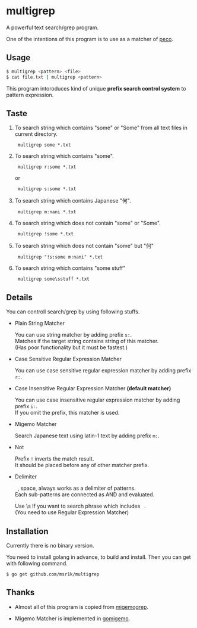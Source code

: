 multigrep
==========

A powerful text search/grep program.

One of the intentions of this program is to use as a matcher of [peco](https://github.com/peco/peco).

Usage
-----

```sh
$ multigrep <pattern> <file>
$ cat file.txt | multigrep <pattern>
```

This program intoroduces kind of unique __prefix search control system__ to pattern expression.

Taste
----

1. To search string which contains "some" or "Some" from all text files in current directory.

        multigrep some *.txt

2. To search string which contains "some".

        multigrep r:some *.txt

    or

        multigrep s:some *.txt

3. To search string which contains Japanese "何".

        multigrep m:nani *.txt

4. To search string which does not contain "some" or "Some".

        multigrep !some *.txt

5. To search string which does not contain "some" but "何"

        multigrep "!s:some m:nani" *.txt

6. To search string which contains "some stuff"

        multigrep some\sstuff *.txt

Details
----

You can controll search/grep by using following stuffs.

- Plain String Matcher

    You can use string matcher by adding prefix `s:`.  
    Matches if the target string contains string of this matcher.   
    (Has poor functionality but it must be fastest.)

- Case Sensitive Regular Expression Matcher

    You can use case sensitive regular expression matcher by adding prefix `r:`.

- Case Insensitive Regular Expression Matcher __(default matcher)__

    You can use case insensitive regular expression matcher by adding prefix `i:`.  
    If you omit the prefix, this matcher is used.

- Migemo Matcher

    Search Japanese text using latin-1 text by adding prefix `m:`.

- Not

    Prefix `!` inverts the match result.  
    It should be placed before any of other matcher prefix.

- Delimiter

    ` `, space, always works as a delimiter of patterns.  
    Each sub-patterns are connected as AND and evaluated.

    Use \s If you want to search phrase which includes ` `.  
    (You need to use Regular Expression Matcher)

Installation
------------

Currently there is no binary version.

You need to install golang in advance, to build and install.
Then you can get with following command.

    $ go get github.com/msr1k/multigrep

Thanks
----

- Almost all of this program is copied from [migemogrep](https://github.com/peco/migemogrep).

- Migemo Matcher is implemented in [gomigemo](https://github.com/koron/gomigemo).

